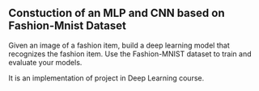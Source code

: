## Constuction of an MLP and CNN based on Fashion-Mnist Dataset

 Given an image of a fashion item, build a deep learning model that recognizes the fashion item. 
 Use the Fashion-MNIST dataset to train and evaluate your models.

It is an implementation of project in Deep Learning course.

 

